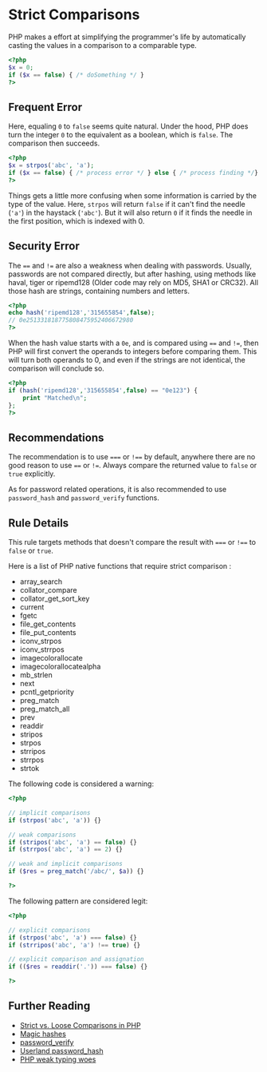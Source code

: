 <!-- Good Practices -->
# Strict Comparisons

PHP makes a effort at simplifying the programmer's life by automatically casting the values in a comparison to a comparable type. 

```php
<?php
$x = 0;
if ($x == false) { /* doSomething */ }
?>
```
## Frequent Error

Here, equaling `0` to `false` seems quite natural. Under the hood, PHP does turn the integer `0` to the equivalent as a boolean, which is `false`. The comparison then succeeds. 

```php
<?php
$x = strpos('abc', 'a');
if ($x == false) { /* process error */ } else { /* process finding */}
?>
```
Things gets a little more confusing when some information is carried by the type of the value. Here, `strpos` will return `false` if it can't find the needle (`'a'`) in the haystack (`'abc'`). But it will also return `0` if it finds the needle in the first position, which is indexed with 0. 

## Security Error

The `==` and `!=` are also a weakness when dealing with passwords. Usually, passwords are not compared directly, but after hashing, using methods like haval, tiger or ripemd128 (Older code may rely on MD5, SHA1 or CRC32). All those hash are strings, containing numbers and letters.

```php
<?php
echo hash('ripemd128','315655854',false);
// 0e251331818775808475952406672980
?>
```

When the hash value starts with a `0e`, and is compared using `==` and `!=`, then PHP will first convert the operands to integers before comparing them. This will turn both operands to 0, and even if the strings are not identical, the comparison will conclude so.

```php
<?php
if (hash('ripemd128','315655854',false) == "0e123") {
	print "Matched\n";
};
?>
```

## Recommendations

The recommendation is to use `===` or `!==` by default, anywhere there are no good reason to use `==` or `!=`. Always compare the returned value to `false` or `true` explicitly.

As for password related operations, it is also recommended to use `password_hash` and `password_verify` functions.

## Rule Details

This rule targets methods that doesn't compare the result with `===` or `!==` to  `false` or `true`.

Here is a list of PHP native functions that require strict comparison : 

* array\_search
* collator\_compare
* collator\_get\_sort\_key
* current
* fgetc
* file\_get\_contents
* file\_put\_contents
* iconv\_strpos
* iconv\_strrpos
* imagecolorallocate
* imagecolorallocatealpha
* mb\_strlen
* next
* pcntl\_getpriority
* preg\_match
* preg\_match\_all
* prev
* readdir
* stripos
* strpos
* strripos
* strrpos
* strtok

The following code is considered a warning:

```php
<?php

// implicit comparisons
if (strpos('abc', 'a')) {}

// weak comparisons
if (stripos('abc', 'a') == false) {}
if (strrpos('abc', 'a') == 2) {}

// weak and implicit comparisons
if ($res = preg_match('/abc/', $a)) {}

?>
```

The following pattern are considered legit:

```php
<?php

// explicit comparisons
if (strpos('abc', 'a') === false) {}
if (strripos('abc', 'a') !== true) {}

// explicit comparison and assignation
if (($res = readdir('.')) === false) {}

?>
```

<!--
## When Not To Use It

-->

## Further Reading
* [Strict vs. Loose Comparisons in PHP](http://www.copterlabs.com/blog/strict-vs-loose-comparisons-in-php/)
* [Magic hashes](https://blog.whitehatsec.com/magic-hashes/)
* [password_verify](http://php.net/manual/en/function.password-verify.php)
* [Userland password_hash](https://github.com/ircmaxell/password_compat)
* [PHP weak typing woes](http://pen-testing.sans.org/blog/2014/12/18/php-weak-typing-woes-with-some-pontification-about-code-and-pen-testing)
